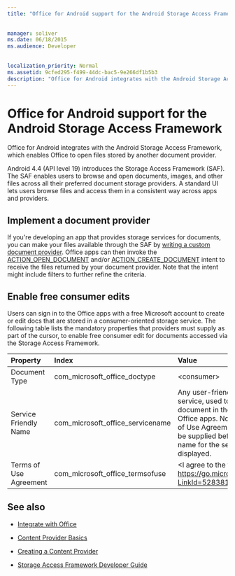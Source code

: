 ```yaml
---
title: "Office for Android support for the Android Storage Access Framework"
 
 
manager: soliver
ms.date: 06/18/2015
ms.audience: Developer
 
 
localization_priority: Normal
ms.assetid: 9cfed295-f499-44dc-bac5-9e266df1b5b3
description: "Office for Android integrates with the Android Storage Access Framework, which enables Office to open files stored by another document provider."
---
```


# Office for Android support for the Android Storage Access Framework

Office for Android integrates with the Android Storage Access Framework, which enables Office to open files stored by another document provider.
  
Android 4.4 (API level 19) introduces the Storage Access Framework (SAF). The SAF enables users to browse and open documents, images, and other files across all their preferred document storage providers. A standard UI lets users browse files and access them in a consistent way across apps and providers.
  
## Implement a document provider

If you're developing an app that provides storage services for documents, you can make your files available through the SAF by [writing a custom document provider](https://developer.android.com/guide/topics/providers/document-provider.html). Office apps can then invoke the [ACTION_OPEN_DOCUMENT](https://developer.android.com/reference/android/content/Intent.html) and/or [ACTION_CREATE_DOCUMENT](https://developer.android.com/reference/android/content/Intent.html) intent to receive the files returned by your document provider. Note that the intent might include filters to further refine the criteria. 
  
## Enable free consumer edits

Users can sign in to the Office apps with a free Microsoft account to create or edit docs that are stored in a consumer-oriented storage service. The following table lists the mandatory properties that providers must supply as part of the cursor, to enable free consumer edit for documents accessed via the Storage Access Framework.
  
|**Property**|**Index**|**Value**|
|:-----|:-----|:-----|
|Document Type  <br/> |com_microsoft_office_doctype  <br/> |\<consumer\>  <br/> |
|Service Friendly Name  <br/> |com_microsoft_office_servicename  <br/> |Any user-friendly name for the service, used to identify a document in the Recent list in the Office apps. Note that the "Terms of Use Agreement" property must be supplied before the friendly name for the service can be displayed.  <br/> |
|Terms of Use Agreement  <br/> |com_microsoft_office_termsofuse  <br/> |\<I agree to the terms located at https://go.microsoft.com/fwlink/p/?LinkId=528381\>  <br/> |
   
## See also
<a name="bk_addresources"> </a>

- [Integrate with Office](integrate-with-office.md)
    
- [Content Provider Basics](hhttps://developer.android.com/guide/topics/providers/content-provider-basics.html)
    
- [Creating a Content Provider](https://developer.android.com/guide/topics/providers/content-provider-creating.html)
    
- [Storage Access Framework Developer Guide](https://developer.android.com/guide/topics/providers/document-provider.html)
    

